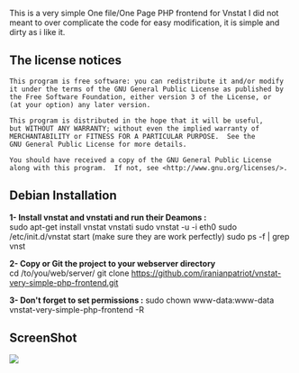 
This is a very simple One file/One Page PHP frontend for Vnstat
I did not meant to over complicate the code for easy modification, it is simple and dirty as i like it. 


##  **The license notices**

	This program is free software: you can redistribute it and/or modify
	it under the terms of the GNU General Public License as published by
	the Free Software Foundation, either version 3 of the License, or
	(at your option) any later version.

	This program is distributed in the hope that it will be useful,
	but WITHOUT ANY WARRANTY; without even the implied warranty of
	MERCHANTABILITY or FITNESS FOR A PARTICULAR PURPOSE.  See the
	GNU General Public License for more details.

	You should have received a copy of the GNU General Public License
	along with this program.  If not, see <http://www.gnu.org/licenses/>.

## **Debian Installation**
**1- Install vnstat and vnstati and run their Deamons :**    
	sudo apt-get install vnstat vnstati
    sudo vnstat -u -i eth0
    sudo /etc/init.d/vnstat start
    (make sure they are work perfectly)
    sudo ps -f | grep vnst
    
**2- Copy or Git the project to your webserver directory**    
    cd /to/you/web/server/
    git clone https://github.com/iranianpatriot/vnstat-very-simple-php-frontend.git
    
    
**3- Don't forget to set permissions :**	sudo chown www-data:www-data vnstat-very-simple-php-frontend -R
    
## **ScreenShot**    

![](https://raw.githubusercontent.com/iranianpatriot/vnstat-very-simple-php-frontend/master/Screenshot.jpg)
